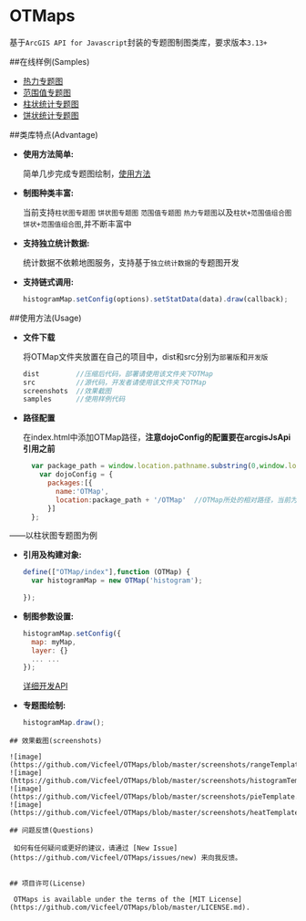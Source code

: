 OTMaps
====
基于`ArcGIS API for Javascript`封装的专题图制图类库，要求版本`3.13+`

##在线样例(Samples)

* [热力专题图](http://vicfeel.github.io/OTMaps/samples/heatMap/)
* [范围值专题图](http://vicfeel.github.io/OTMaps/samples/rangeMap/)
* [柱状统计专题图](http://vicfeel.github.io/OTMaps/samples/histogramMap/)
* [饼状统计专题图](http://vicfeel.github.io/OTMaps/samples/pieMap/)

##类库特点(Advantage)

* **使用方法简单:**

  简单几步完成专题图绘制，[使用方法](#使用方法usage)
* **制图种类丰富:**

  当前支持`柱状图专题图` `饼状图专题图` `范围值专题图` `热力专题图`以及`柱状+范围值组合图` `饼状+范围值组合图`,并不断丰富中
* **支持独立统计数据:**

  统计数据不依赖地图服务，支持基于`独立统计数据`的专题图开发
* **支持链式调用:**

  ```js
  histogramMap.setConfig(options).setStatData(data).draw(callback);
  ```

##使用方法(Usage)

* **文件下载**
 
  将OTMap文件夹放置在自己的项目中，dist和src分别为`部署版`和`开发版`
  ```js
  dist         //压缩后代码，部署请使用该文件夹下OTMap
  src          //源代码，开发者请使用该文件夹下OTMap
  screenshots  //效果截图
  samples      //使用样例代码
  ```
  
* **路径配置**
  
  在index.html中添加OTMap路径，**注意dojoConfig的配置要在arcgisJsApi引用之前**

  ```js
    var package_path = window.location.pathname.substring(0,window.location.pathname.lastIndexOf(''));
      var dojoConfig = {
        packages:[{
          name:'OTMap',
          location:package_path + '/OTMap'  //OTMap所处的相对路径，当前为index.html同级目录
        }]
    };
  ```
  
——以柱状图专题图为例
* **引用及构建对象:**

  ```js
  define(["OTMap/index"],function (OTMap) {
    var histogramMap = new OTMap('histogram');
    
  });
  ```
* **制图参数设置:**

  ```js
  histogramMap.setConfig({
    map: myMap,
    layer: {}
    ... ...
  });
  ```
  [详细开发API](https://github.com/Vicfeel/OTMaps/blob/master/APIDOC.md)
* **专题图绘制:**

  ```js
  histogramMap.draw();
 ```
## 效果截图(screenshots)

![image](https://github.com/Vicfeel/OTMaps/blob/master/screenshots/rangeTemplate.png)
![image](https://github.com/Vicfeel/OTMaps/blob/master/screenshots/histogramTemplate.png)
![image](https://github.com/Vicfeel/OTMaps/blob/master/screenshots/pieTemplate.png)
![image](https://github.com/Vicfeel/OTMaps/blob/master/screenshots/heatTemplate.png)

## 问题反馈(Questions)

  如何有任何疑问或更好的建议，请通过 [New Issue](https://github.com/Vicfeel/OTMaps/issues/new) 来向我反馈。


## 项目许可(License)

  OTMaps is available under the terms of the [MIT License](https://github.com/Vicfeel/OTMaps/blob/master/LICENSE.md).

